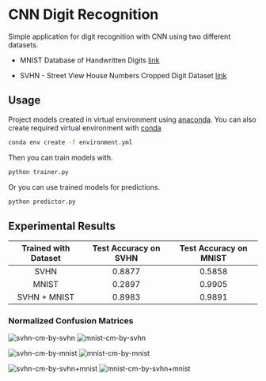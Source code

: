 # CNN Digit Recognition

Simple application for digit recognition with CNN using two different datasets.

 * MNIST Database of Handwritten Digits [link](https://keras.io/datasets/)

 * SVHN - Street View House Numbers Cropped Digit Dataset [link](http://www.iapr-tc11.org/mediawiki/index.php?title=The_Street_View_House_Numbers_(SVHN)_Dataset)

## Usage

Project models created in virtual environment using [anaconda](https://www.anaconda.com/).
You can also create required virtual environment with [conda](https://docs.conda.io/projects/conda/en/latest/user-guide/tasks/manage-environments.html#creating-an-environment-from-an-environment-yml-file)

```sh
conda env create -f environment.yml
```

Then you can train models with.

```python
python trainer.py
```

Or you can use trained models for predictions.

```python
python predictor.py
```

## Experimental Results

| Trained with Dataset | Test Accuracy on SVHN | Test Accuracy on MNIST |
| :------------------: | :-------------------: | :--------------------: |
| SVHN                 | 0.8877                | 0.5858                 |
| MNIST                | 0.2897                | 0.9905                 |
| SVHN + MNIST         | 0.8983                | 0.9891                 |

### Normalized Confusion Matrices

![svhn-cm-by-svhn](http://furkanomerustaoglu.com/wp-content/uploads/2019/11/svhn_cm_by_svhn.png) ![mnist-cm-by-svhn](http://furkanomerustaoglu.com/wp-content/uploads/2019/11/mnist_cm_by_svhn.png)

![svhn-cm-by-mnist](http://furkanomerustaoglu.com/wp-content/uploads/2019/11/svhn_cm_by_mnist.png) ![mnist-cm-by-mnist](http://furkanomerustaoglu.com/wp-content/uploads/2019/11/mnist_cm_by_mnist.png)

![svhn-cm-by-svhn+mnist](http://furkanomerustaoglu.com/wp-content/uploads/2019/11/svhn_cm_by_svhnmnist.png) ![mnist-cm-by-svhn+mnist](http://furkanomerustaoglu.com/wp-content/uploads/2019/11/mnist_cm_by_svhnmnist.png)
